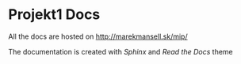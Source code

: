 # Projekt1 Docs

All the docs are hosted on http://marekmansell.sk/mip/

The documentation is created with *Sphinx* and *Read the Docs* theme
